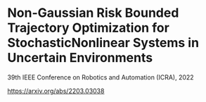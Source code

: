 # Non-Gaussian  Risk  Bounded  Trajectory  Optimization  for  StochasticNonlinear  Systems  in  Uncertain  Environments

39th IEEE Conference on Robotics and Automation (ICRA), 2022

https://arxiv.org/abs/2203.03038
